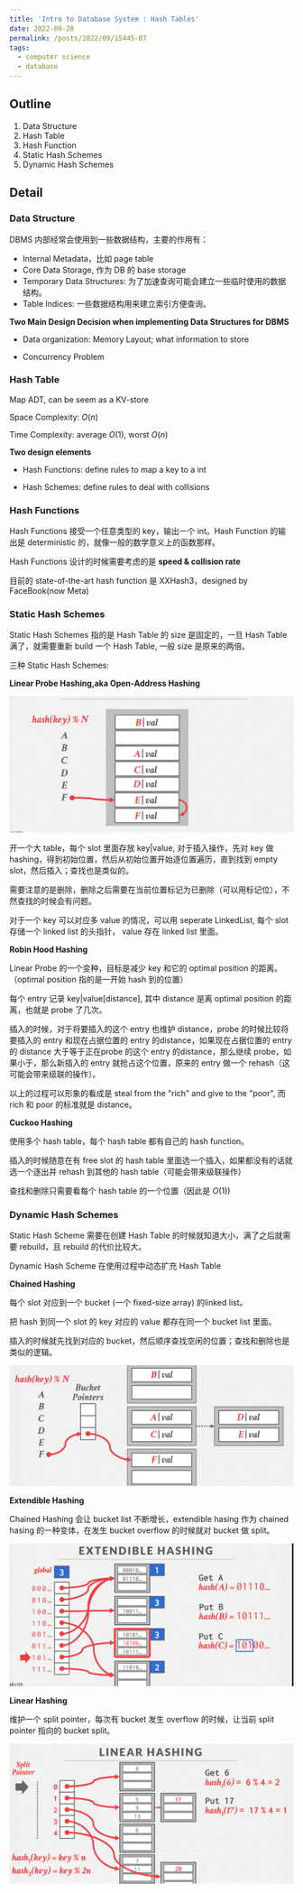 ```yaml
---
title: 'Intro to Database System : Hash Tables'
date: 2022-09-28
permalink: /posts/2022/09/15445-07
tags:
  - computer science
  - database
---
```


## Outline
1. Data Structure
2. Hash Table
3. Hash Function
4. Static Hash Schemes
5. Dynamic Hash Schemes

## Detail

### Data Structure

DBMS 内部经常会使用到一些数据结构，主要的作用有：
- Internal Metadata，比如 page table
- Core Data Storage, 作为 DB 的 base storage
- Temporary Data Structures: 为了加速查询可能会建立一些临时使用的数据结构。
- Table Indices: 一些数据结构用来建立索引方便查询。

**Two Main Design Decision when implementing Data Structures for DBMS**

- Data organization: Memory Layout; what information to store

- Concurrency Problem

### Hash Table

Map ADT, can be seem as a KV-store

Space Complexity: $O(n)$

Time Complexity: average $O(1)$, worst $O(n)$

**Two design elements**

- Hash Functions: define rules to map a key to a int

- Hash Schemes: define rules to deal with collisions

### Hash Functions

Hash Functions 接受一个任意类型的 key，输出一个 int。Hash Function 的输出是 deterministic 的，就像一般的数学意义上的函数那样。

Hash Functions 设计的时候需要考虑的是 **speed & collision rate**

目前的 state-of-the-art hash function 是 XXHash3，designed by FaceBook(now Meta)


### Static Hash Schemes

Static Hash Schemes 指的是 Hash Table 的 size 是固定的，一旦 Hash Table 满了，就需要重新 build 一个 Hash Table, 一般 size 是原来的两倍。

三种 Static Hash Schemes:

**Linear Probe Hashing,aka Open-Address Hashing**

![](https://github.com/SUNLIFAN/images/blob/main/post/db071.png?raw=true)

开一个大 table，每个 slot 里面存放 key|value, 对于插入操作，先对 key 做 hashing，得到初始位置，然后从初始位置开始逐位置遍历，直到找到 empty slot，然后插入；查找也是类似的。

需要注意的是删除，删除之后需要在当前位置标记为已删除（可以用标记位），不然查找的时候会有问题。

对于一个 key 可以对应多 value 的情况，可以用 seperate LinkedList, 每个 slot 存储一个 linked list 的头指针， value 存在 linked list 里面。

**Robin Hood Hashing**

Linear Probe 的一个变种，目标是减少 key 和它的 optimal position 的距离。（optimal position 指的是一开始 hash 到的位置）

每个 entry 记录 key|value[distance], 其中 distance 是离 optimal position 的距离，也就是 probe 了几次。

插入的时候，对于将要插入的这个 entry 也维护 distance，probe 的时候比较将要插入的 entry 和现在占据位置的 entry 的distance，如果现在占据位置的 entry 的 distance 大于等于正在probe 的这个 entry 的distance，那么继续 probe，如果小于，那么新插入的 entry 就抢占这个位置，原来的 entry 做一个 rehash（这可能会带来级联的操作）。

以上的过程可以形象的看成是 steal from the "rich" and give to the "poor", 而 rich 和 poor 的标准就是 distance。

**Cuckoo Hashing**

使用多个 hash table，每个 hash table 都有自己的 hash function。

插入的时候随意在有 free slot 的 hash table 里面选一个插入，如果都没有的话就选一个逐出并 rehash 到其他的 hash table（可能会带来级联操作）

查找和删除只需要看每个 hash table 的一个位置（因此是 $O(1)$)

### Dynamic Hash Schemes

Static Hash Scheme 需要在创建 Hash Table 的时候就知道大小，满了之后就需要 rebuild，且 rebuild 的代价比较大。

Dynamic Hash Scheme 在使用过程中动态扩充 Hash Table

**Chained Hashing**

每个 slot 对应到一个 bucket (一个 fixed-size array) 的linked list。

把 hash 到同一个 slot 的 key 对应的 value 都存在同一个 bucket list 里面。

插入的时候就先找到对应的 bucket，然后顺序查找空闲的位置；查找和删除也是类似的逻辑。

![](https://github.com/SUNLIFAN/images/blob/main/post/db072.png?raw=true)


**Extendible Hashing**

Chained Hashing 会让 bucket list 不断增长，extendible hasing 作为 chained hasing 的一种变体，在发生 bucket overflow 的时候就对 bucket 做 split。

![](https://github.com/SUNLIFAN/images/blob/main/post/db073.png?raw=true)



**Linear Hashing**

维护一个 split pointer，每次有 bucket 发生 overflow 的时候，让当前 split pointer 指向的 bucket split。

![](https://github.com/SUNLIFAN/images/blob/main/post/db074.png?raw=true)

